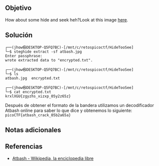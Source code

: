 ## Objetivo
How about some hide and seek heh?Look at this image [here](https://artifacts.picoctf.net/c/237/atbash.jpg).
## Solución
```
┌──(jhow㉿DESKTOP-Q5FQ7BC)-[/mnt/c/retospicoctf/HideTooSee]
└─$ steghide extract -sf atbash.jpg
Enter passphrase:
wrote extracted data to "encrypted.txt".

┌──(jhow㉿DESKTOP-Q5FQ7BC)-[/mnt/c/retospicoctf/HideTooSee]
└─$ ls
atbash.jpg  encrypted.txt

┌──(jhow㉿DESKTOP-Q5FQ7BC)-[/mnt/c/retospicoctf/HideTooSee]
└─$ cat encrypted.txt
krxlXGU{zgyzhs_xizxp_05y2z65z}
```
Después de obtener el formato de la bandera utilizamos un decodificador Atbash online para saber lo que dice y obtenemos lo siguiente: `picoCTF{atbash_crack_05b2a65a}`
## Notas adicionales

## Referencias
+ [Atbash - Wikipedia, la enciclopedia libre](https://es.wikipedia.org/wiki/Atbash)